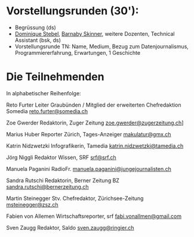 # Vorstellungsrunden (30'):
- Begrüssung (ds)
- [Dominique Stebel](mailto:dominique.strebel@maz.ch), [Barnaby Skinner](mailto:barnaby.skinner@tamedia.ch), weitere Dozenten, Technical Assistant (bsk, ds)
- Vorstellungsrunde TN: Name, Medium, Bezug zum Datenjournalismus, Programmiererfahrung, Erwartungen, 1 Geschichte

# Die Teilnehmenden
In alphabetischer Reihenfolge:

Reto Furter
Leiter Graubünden / Mitglied der erweiterten Chefredaktion Somedia
[reto.furter@somedia.ch](emailto:reto.furter@somedia.ch)

Zoe Gwerder
Redaktorin, Zuger Zeitung
[zoe.gwerder@zugerzeitung.ch](emailto:zoe.gwerder@zugerzeitung.ch)]

Marius Huber
Reporter Zürich, Tages-Anzeiger
[makulatur@gmx.ch](makulatur@gmx.ch)

Katrin Nidzwetzki
Infografikerin, Tamedia
[katrin.nidzwetzki@tamedia.ch](katrin.nidzwetzki@tamedia.ch)

Jörg Niggli
Redaktor Wissen, SRF
[srf@srf.ch](emailto:jo@niggli.com)

Manuela Paganini
RadioFr.
[manuela.paganini@jungejournalisten.ch](emailto:manuela.paganini@jungejournalisten.ch)

Sandra Rutschi
Redaktorin, Berner Zeitung BZ
[sandra.rutschi@bernerzeitung.ch](emailto:sandra.rutschi@bernerzeitung.ch)

Martin Steinegger
Stv. Chefredaktor, Zürichsee-Zeitung
[msteinegger@zsz.ch](emailto:msteinegger@zsz.ch)

Fabien von Allemen
Wirtschaftsreporter, srf
[fabi.vonallmen@gmail.com](emailto:fabi.vonallmen@gmail.com)

Sven Zaugg
Redaktor, Saldo
[sven.zaugg@ringier.ch](emailto:sven.zaugg@ringier.ch)
